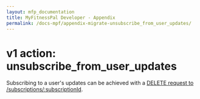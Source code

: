 ```yaml
---
layout: mfp_documentation
title: MyFitnessPal Developer - Appendix
permalink: /docs-mpf/appendix-migrate-unsubscribe_from_user_updates/
---
```


# v1 action: unsubscribe_from_user_updates

Subscribing to a user's updates can be achieved with a [D​ELETE request to /subscriptions/:subscriptionId](subscription-delete.md).​
